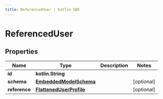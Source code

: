 ```yaml
---
title: ReferencedUser | Kotlin SDK
---
```



# ReferencedUser

## Properties
Name | Type | Description | Notes
------------ | ------------- | ------------- | -------------
**id** | **kotlin.String** |  | 
**schema** | [**EmbeddedModelSchema**](EmbeddedModelSchema) |  |  [optional]
**reference** | [**FlattenedUserProfile**](FlattenedUserProfile) |  |  [optional]



